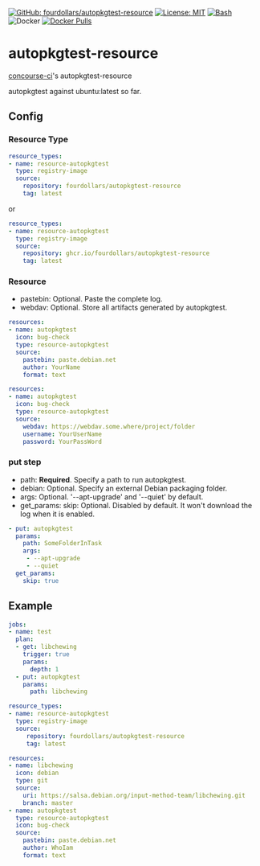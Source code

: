  [![GitHub: fourdollars/autopkgtest-resource](https://img.shields.io/badge/GitHub-fourdollars%2Fautopkgtest%E2%80%90resource-darkgreen.svg)](https://github.com/fourdollars/autopkgtest-resource/) [![License: MIT](https://img.shields.io/badge/License-MIT-blue.svg)](https://opensource.org/licenses/MIT) [![Bash](https://img.shields.io/badge/Language-Bash-red.svg)](https://www.gnu.org/software/bash/) ![Docker](https://github.com/fourdollars/autopkgtest-resource/workflows/Docker/badge.svg) [![Docker Pulls](https://img.shields.io/docker/pulls/fourdollars/autopkgtest-resource.svg)](https://hub.docker.com/r/fourdollars/autopkgtest-resource/)
# autopkgtest-resource
[concourse-ci](https://concourse-ci.org/)'s autopkgtest-resource

autopkgtest against ubuntu:latest so far.

## Config

### Resource Type

```yaml
resource_types:
- name: resource-autopkgtest
  type: registry-image
  source:
    repository: fourdollars/autopkgtest-resource
    tag: latest
```

or

```yaml
resource_types:
- name: resource-autopkgtest
  type: registry-image
  source:
    repository: ghcr.io/fourdollars/autopkgtest-resource
    tag: latest
```

### Resource

* pastebin: Optional. Paste the complete log.
* webdav: Optional. Store all artifacts generated by autopkgtest.

```yaml
resources:
- name: autopkgtest
  icon: bug-check
  type: resource-autopkgtest
  source:
    pastebin: paste.debian.net
    author: YourName
    format: text
```

```yaml
resources:
- name: autopkgtest
  icon: bug-check
  type: resource-autopkgtest
  source:
    webdav: https://webdav.some.where/project/folder
    username: YourUserName
    password: YourPassWord
```

### put step

* path: **Required**. Specify a path to run autopkgtest.
* debian: Optional. Specify an external Debian packaging folder.
* args: Optional. '--apt-upgrade' and '--quiet' by default.
* get_params: skip: Optional. Disabled by default. It won't download the log when it is enabled.

```yaml
- put: autopkgtest
  params:
    path: SomeFolderInTask
    args:
     - --apt-upgrade
     - --quiet
  get_params:
    skip: true
```

## Example

```yaml
jobs:
- name: test
  plan:
  - get: libchewing
    trigger: true
    params:
      depth: 1
  - put: autopkgtest
    params:
      path: libchewing

resource_types:
- name: resource-autopkgtest
  type: registry-image
  source:
     repository: fourdollars/autopkgtest-resource
     tag: latest

resources:
- name: libchewing
  icon: debian
  type: git
  source:
    uri: https://salsa.debian.org/input-method-team/libchewing.git
    branch: master
- name: autopkgtest
  type: resource-autopkgtest
  icon: bug-check
  source:
    pastebin: paste.debian.net
    author: WhoIam
    format: text
```
